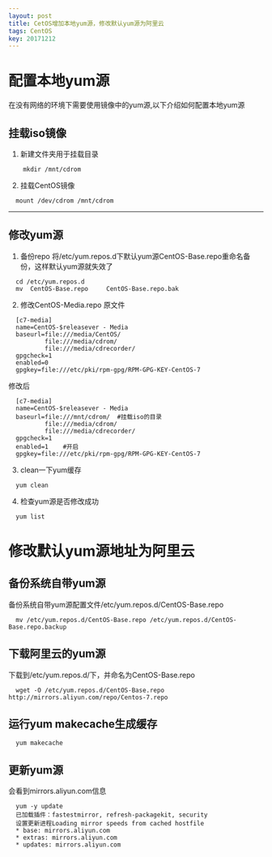 ```yaml
---
layout: post
title: CetOS增加本地yum源，修改默认yum源为阿里云
tags: CentOS
key: 20171212
---
```

# 配置本地yum源
在没有网络的环境下需要使用镜像中的yum源,以下介绍如何配置本地yum源
## 挂载iso镜像
1. 新建文件夹用于挂载目录
```
    mkdir /mnt/cdrom
```
2. 挂载CentOS镜像
```
  mount /dev/cdrom /mnt/cdrom
```

***

## 修改yum源
1. 备份repo
将/etc/yum.repos.d下默认yum源CentOS-Base.repo重命名备份，这样默认yum源就失效了
```
  cd /etc/yum.repos.d
  mv  CentOS-Base.repo     CentOS-Base.repo.bak
```
2. 修改CentOS-Media.repo
原文件
```
  [c7-media]
  name=CentOS-$releasever - Media
  baseurl=file:///media/CentOS/
          file:///media/cdrom/
          file:///media/cdrecorder/
  gpgcheck=1
  enabled=0
  gpgkey=file:///etc/pki/rpm-gpg/RPM-GPG-KEY-CentOS-7
```
修改后
```
  [c7-media]
  name=CentOS-$releasever - Media
  baseurl=file:///mnt/cdrom/  #挂载iso的目录
          file:///media/cdrom/
          file:///media/cdrecorder/
  gpgcheck=1
  enabled=1    #开启
  gpgkey=file:///etc/pki/rpm-gpg/RPM-GPG-KEY-CentOS-7
```
3. clean一下yum缓存
```
  yum clean
```
4. 检查yum源是否修改成功
```
  yum list
```

# 修改默认yum源地址为阿里云
## 备份系统自带yum源
备份系统自带yum源配置文件/etc/yum.repos.d/CentOS-Base.repo

```
  mv /etc/yum.repos.d/CentOS-Base.repo /etc/yum.repos.d/CentOS-Base.repo.backup
```

## 下载阿里云的yum源
下载到/etc/yum.repos.d/下，并命名为CentOS-Base.repo

```
  wget -O /etc/yum.repos.d/CentOS-Base.repo http://mirrors.aliyun.com/repo/Centos-7.repo
```

## 运行yum makecache生成缓存

```
  yum makecache
```

## 更新yum源
会看到mirrors.aliyun.com信息

```
  yum -y update
  已加载插件：fastestmirror, refresh-packagekit, security
  设置更新进程Loading mirror speeds from cached hostfile
  * base: mirrors.aliyun.com
  * extras: mirrors.aliyun.com
  * updates: mirrors.aliyun.com
```
